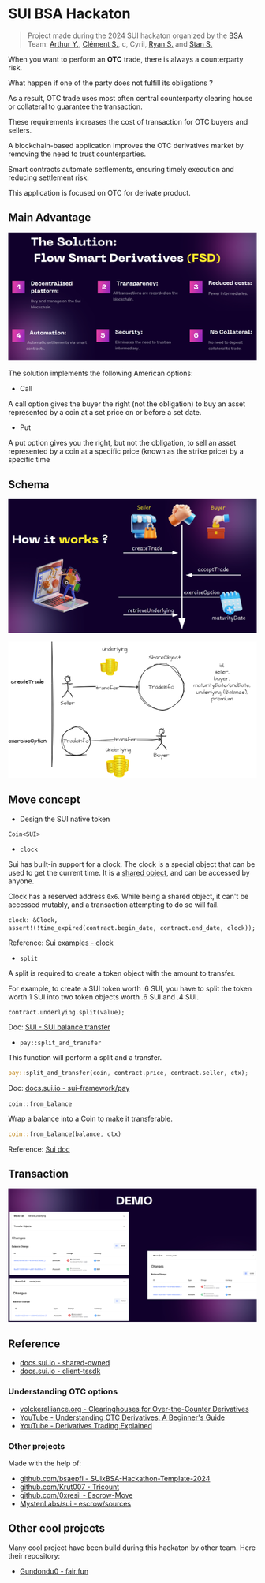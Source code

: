 # SUI BSA Hackaton

> Project made during the 2024 SUI hackaton organized by the [BSA](https://bsaepfl.ch)
> Team:  [Arthur Y.](https://www.linkedin.com/in/a-yukhanov/), [Clément S.](https://www.linkedin.com/in/clément-santacreu-4006612ab/), c, Cyril, [Ryan S.](https://www.linkedin.com/in/ryan-sauge/) and [Stan S.](https://www.linkedin.com/in/stan-stelcher/)

When you want to perform an **OTC** trade, there is always a counterparty risk. 

What happen if one of the party does not fulfill its obligations ? 

As a result,  OTC trade uses most often central counterparty clearing house or collateral  to guarantee the transaction. 

These requirements increases the cost of transaction for OTC buyers and sellers.

A blockchain-based application improves the OTC derivatives market by removing  the need to trust counterparties. 

Smart contracts automate settlements, ensuring timely execution and reducing settlement risk. 

This application is focused on OTC for derivate product.

## Main Advantage

![solution](./image/solution.png)

The solution implements the following American options:

- Call

A call option gives the buyer the right (not the obligation) to buy an asset represented by a coin at a set price on or before a set date.

- Put

A put option gives you the right, but not the obligation, to sell an asset represented by a coin at a specific price (known as the strike price) by a specific time

## Schema

![schema](./image/schema.png)



![SmartContractDerivative-ShareObject.drawio](./image/SmartContractDerivative-ShareObject.drawio.webp)

## Move concept

- Design the SUI native token

```
Coin<SUI>
```

- `clock`

Sui has built-in support for a clock. The clock is a special object that can be used to get the current time. It is a [shared object](https://examples.sui.io/basics/shared-object.html), and can be accessed by anyone.

Clock has a reserved address `0x6`. While being a shared object, it can't be accessed mutably, and a transaction attempting to do so will fail.

```
clock: &Clock, 
assert!(!time_expired(contract.begin_date, contract.end_date, clock));
```

Reference: [Sui examples - clock](https://examples.sui.io/basics/clock.html)

- `split`

A split is required to create a token object with the amount to transfer.

For example, to create a SUI token worth .6 SUI, you have to split the token worth 1 SUI into two token objects worth .6 SUI and .4 SUI.

```
contract.underlying.split(value);
```

Doc: [SUI - SUI balance transfer ](https://docs.sui.io/guides/operator/exchange-integration#sui-balance-transfer)

- `pay::split_and_transfer`

This function will perform a split and a transfer.

```rust
pay::split_and_transfer(coin, contract.price, contract.seller, ctx);
```

Doc: [docs.sui.io - sui-framework/pay](https://docs.sui.io/references/framework/sui-framework/pay)

`coin::from_balance`

Wrap a balance into a Coin to make it transferable.

```rust
coin::from_balance(balance, ctx)
```

Reference: [Sui doc](https://docs.sui.io/references/framework/sui-framework/coin#0x2_coin_from_balance)

## Transaction

![transaction](./image/transaction.png)

## Reference

- [docs.sui.io - shared-owned](https://docs.sui.io/guides/developer/sui-101/shared-owned)
- [docs.sui.io - client-tssdk](https://docs.sui.io/guides/developer/first-app/client-tssdk)

### Understanding OTC options

- [volckeralliance.org - Clearinghouses for Over-the-Counter Derivatives](https://www.volckeralliance.org/resources/clearinghouses-over-counter-derivatives)
- [YouTube - Understanding OTC Derivatives: A Beginner's Guide](https://www.youtube.com/watch?v=iSZEtvsbCcI)
- [YouTube - Derivatives Trading Explained](https://www.youtube.com/watch?v=LQrBzl0DMBA)

### Other projects

Made with the help of:

- [github.com/bsaepfl - SUIxBSA-Hackathon-Template-2024](https://github.com/bsaepfl/SUIxBSA-Hackathon-Template-2024)
- [github.com/Krut007 - Tricount](https://github.com/Krut007/tricount/blob/master/sources/tricount.move)
- [github.com/0xresil - Escrow-Move](https://github.com/0xresil/Escrow-Move/blob/main/escrow_sui/sources/escrow.move)
- [MystenLabs/sui - escrow/sources](https://github.com/MystenLabs/sui/tree/main/examples/trading/contracts/escrow/sources)

## Other cool projects

Many cool project have been build during this hackaton by other team. Here their repository:

- [Gundondu0 - fair.fun](https://github.com/gundondu0/fair.fun)